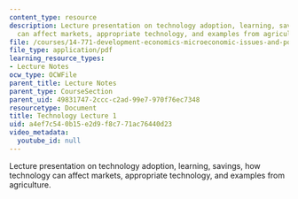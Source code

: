 ```yaml
---
content_type: resource
description: Lecture presentation on technology adoption, learning, savings, how technology
  can affect markets, appropriate technology, and examples from agriculture.
file: /courses/14-771-development-economics-microeconomic-issues-and-policy-models-fall-2008/a4ef7c540b15e2d9f8c771ac76440d23_lec15.pdf
file_type: application/pdf
learning_resource_types:
- Lecture Notes
ocw_type: OCWFile
parent_title: Lecture Notes
parent_type: CourseSection
parent_uid: 49831747-2ccc-c2ad-99e7-970f76ec7348
resourcetype: Document
title: Technology Lecture 1
uid: a4ef7c54-0b15-e2d9-f8c7-71ac76440d23
video_metadata:
  youtube_id: null
---
```

Lecture presentation on technology adoption, learning, savings, how technology can affect markets, appropriate technology, and examples from agriculture.

